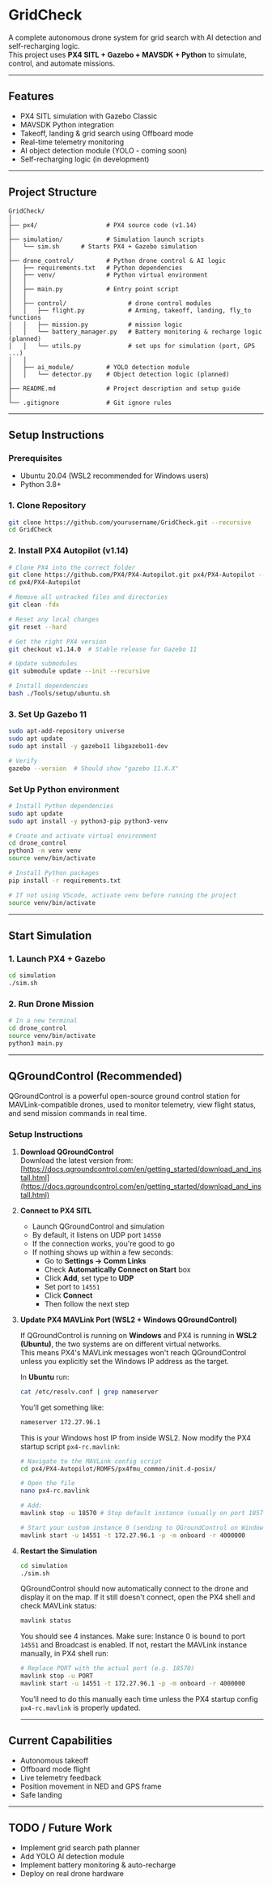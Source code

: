 # GridCheck

A complete autonomous drone system for grid search with AI detection and self-recharging logic.  
This project uses **PX4 SITL + Gazebo + MAVSDK + Python** to simulate, control, and automate missions.

---

## Features

- PX4 SITL simulation with Gazebo Classic
- MAVSDK Python integration
- Takeoff, landing & grid search using Offboard mode
- Real-time telemetry monitoring
- AI object detection module (YOLO - coming soon)
- Self-recharging logic (in development)

---

## Project Structure
```
GridCheck/
│
├── px4/                   # PX4 source code (v1.14)
│
├── simulation/            # Simulation launch scripts
│   └── sim.sh      # Starts PX4 + Gazebo simulation
│
├── drone_control/         # Python drone control & AI logic
│   ├── requirements.txt   # Python dependencies
│   ├── venv/              # Python virtual environment
│   │
│   ├── main.py            # Entry point script
│   │
│   ├── control/                 # drone control modules
│   │   ├── flight.py            # Arming, takeoff, landing, fly_to functions
│   │   ├── mission.py           # mission logic
│   │   └── battery_manager.py   # Battery monitoring & recharge logic (planned)
│   │   └── utils.py             # set ups for simulation (port, GPS ...)
│   │
│   ├── ai_module/         # YOLO detection module
│   │   └── detector.py    # Object detection logic (planned)
│               
├── README.md              # Project description and setup guide
│
└── .gitignore             # Git ignore rules
```

---

## Setup Instructions

### Prerequisites
- Ubuntu 20.04 (WSL2 recommended for Windows users)
- Python 3.8+

### 1. Clone Repository
```bash
git clone https://github.com/yourusername/GridCheck.git --recursive
cd GridCheck
```

### 2. Install PX4 Autopilot (v1.14)
```bash
# Clone PX4 into the correct folder
git clone https://github.com/PX4/PX4-Autopilot.git px4/PX4-Autopilot --recursive
cd px4/PX4-Autopilot

# Remove all untracked files and directories
git clean -fdx

# Reset any local changes
git reset --hard

# Get the right PX4 version
git checkout v1.14.0  # Stable release for Gazebo 11

# Update submodules
git submodule update --init --recursive

# Install dependencies
bash ./Tools/setup/ubuntu.sh
```

### 3. Set Up Gazebo 11
```bash
sudo apt-add-repository universe
sudo apt update
sudo apt install -y gazebo11 libgazebo11-dev

# Verify
gazebo --version  # Should show "gazebo 11.X.X"
```

### Set Up Python environment 
```bash
# Install Python dependencies 
sudo apt update
sudo apt install -y python3-pip python3-venv

# Create and activate virtual environment
cd drone_control
python3 -m venv venv
source venv/bin/activate

# Install Python packages
pip install -r requirements.txt

# If not using VScode, activate venv before running the project
source venv/bin/activate
```

---

##  Start Simulation

### 1. Launch PX4 + Gazebo
```bash
cd simulation
./sim.sh
```

### 2. Run Drone Mission
```bash
# In a new terminal
cd drone_control
source venv/bin/activate 
python3 main.py
```

---

## QGroundControl (Recommended)
QGroundControl is a powerful open-source ground control station for MAVLink-compatible drones, 
used to monitor telemetry, view flight status, and send mission commands in real time.

### Setup Instructions

1. **Download QGroundControl**  
   Download the latest version from:  
   [https://docs.qgroundcontrol.com/en/getting_started/download_and_install.html](https://docs.qgroundcontrol.com/en/getting_started/download_and_install.html)
   
2. **Connect to PX4 SITL**
   - Launch QGroundControl and simulation
   - By default, it listens on UDP port `14550`
   - If the connection works, you're good to go
   - If nothing shows up within a few seconds:
     - Go to **Settings → Comm Links**
     - Check **Automatically Connect on Start** box
     - Click **Add**, set type to **UDP**
     - Set port to `14551`
     - Click **Connect**
     - Then follow the next step

3. **Update PX4 MAVLink Port (WSL2 + Windows QGroundControl)**

   If QGroundControl is running on **Windows** and PX4 is running in **WSL2 (Ubuntu)**, the two systems are on different virtual networks.  
   This means PX4's MAVLink messages won't reach QGroundControl unless you explicitly set the Windows IP address as the target.
   
   In **Ubuntu** run:
   ```bash 
   cat /etc/resolv.conf | grep nameserver
   ```
   
   You’ll get something like:
   ```bash 
   nameserver 172.27.96.1
   ```
   
   This is your Windows host IP from inside WSL2. Now modify the PX4 startup script `px4-rc.mavlink`:
   ```bash
   # Navigate to the MAVLink config script
   cd px4/PX4-Autopilot/ROMFS/px4fmu_common/init.d-posix/
   
   # Open the file
   nano px4-rc.mavlink
   
   # Add:
   mavlink stop -u 18570 # Stop default instance (usually on port 18570)
   
   # Start your custom instance 0 (sending to QGroundControl on Windows)
   mavlink start -u 14551 -t 172.27.96.1 -p -m onboard -r 4000000
   ```

4. **Restart the Simulation**

   ```bash
   cd simulation
   ./sim.sh
   ```
   QGroundControl should now automatically connect to the drone and display it on the map. If it still doesn't connect, open the PX4 shell and check MAVLink status:
   ```bash
   mavlink status
   ```
   You should see 4 instances. Make sure: Instance 0 is bound to port `14551` and Broadcast is enabled. If not, restart the MAVLink instance manually, in PX4 shell run:
   ```bash
   # Replace PORT with the actual port (e.g. 18570)
   mavlink stop -u PORT
   mavlink start -u 14551 -t 172.27.96.1 -p -m onboard -r 4000000
   ```
   You’ll need to do this manually each time unless the PX4 startup config `px4-rc.mavlink` is properly updated.
   
   ---

## Current Capabilities

- Autonomous takeoff
- Offboard mode flight
- Live telemetry feedback
- Position movement in NED and GPS frame
- Safe landing

---

## TODO / Future Work

- Implement grid search path planner
- Add YOLO AI detection module
- Implement battery monitoring & auto-recharge
- Deploy on real drone hardware





